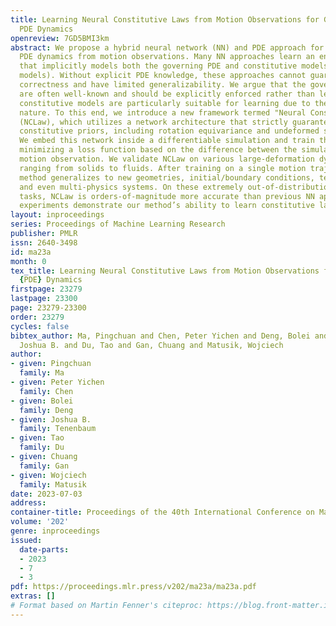 ```yaml
---
title: Learning Neural Constitutive Laws from Motion Observations for Generalizable
  PDE Dynamics
openreview: 7GD5BMI3km
abstract: We propose a hybrid neural network (NN) and PDE approach for learning generalizable
  PDE dynamics from motion observations. Many NN approaches learn an end-to-end model
  that implicitly models both the governing PDE and constitutive models (or material
  models). Without explicit PDE knowledge, these approaches cannot guarantee physical
  correctness and have limited generalizability. We argue that the governing PDEs
  are often well-known and should be explicitly enforced rather than learned. Instead,
  constitutive models are particularly suitable for learning due to their data-fitting
  nature. To this end, we introduce a new framework termed "Neural Constitutive Laws"
  (NCLaw), which utilizes a network architecture that strictly guarantees standard
  constitutive priors, including rotation equivariance and undeformed state equilibrium.
  We embed this network inside a differentiable simulation and train the model by
  minimizing a loss function based on the difference between the simulation and the
  motion observation. We validate NCLaw on various large-deformation dynamical systems,
  ranging from solids to fluids. After training on a single motion trajectory, our
  method generalizes to new geometries, initial/boundary conditions, temporal ranges,
  and even multi-physics systems. On these extremely out-of-distribution generalization
  tasks, NCLaw is orders-of-magnitude more accurate than previous NN approaches. Real-world
  experiments demonstrate our method’s ability to learn constitutive laws from videos.
layout: inproceedings
series: Proceedings of Machine Learning Research
publisher: PMLR
issn: 2640-3498
id: ma23a
month: 0
tex_title: Learning Neural Constitutive Laws from Motion Observations for Generalizable
  {PDE} Dynamics
firstpage: 23279
lastpage: 23300
page: 23279-23300
order: 23279
cycles: false
bibtex_author: Ma, Pingchuan and Chen, Peter Yichen and Deng, Bolei and Tenenbaum,
  Joshua B. and Du, Tao and Gan, Chuang and Matusik, Wojciech
author:
- given: Pingchuan
  family: Ma
- given: Peter Yichen
  family: Chen
- given: Bolei
  family: Deng
- given: Joshua B.
  family: Tenenbaum
- given: Tao
  family: Du
- given: Chuang
  family: Gan
- given: Wojciech
  family: Matusik
date: 2023-07-03
address: 
container-title: Proceedings of the 40th International Conference on Machine Learning
volume: '202'
genre: inproceedings
issued:
  date-parts:
  - 2023
  - 7
  - 3
pdf: https://proceedings.mlr.press/v202/ma23a/ma23a.pdf
extras: []
# Format based on Martin Fenner's citeproc: https://blog.front-matter.io/posts/citeproc-yaml-for-bibliographies/
---
```

